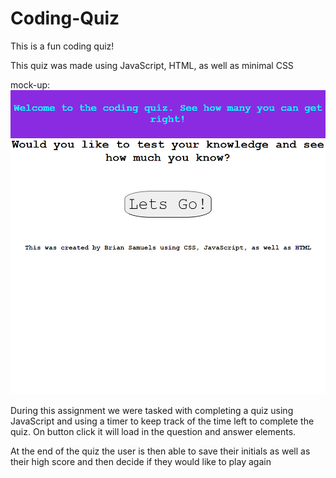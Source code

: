 # Coding-Quiz
This is a fun coding quiz!

This quiz was made using JavaScript, HTML, as well as minimal CSS

mock-up: <img src="./assets/coding-quiz-mockup.png">

During this assignment we were tasked with completing a quiz using JavaScript and using a timer to keep track of the time left to complete the quiz. 
On button click it will load in the question and answer elements. 

At the end of the quiz the user is then able to save their initials as well as their high score and then decide if they would like to play again